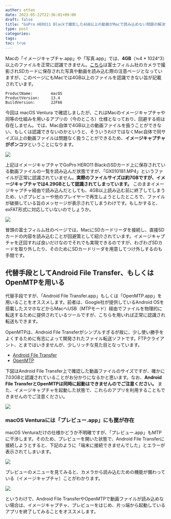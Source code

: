 ```yaml
---
author: ottan
date: 2023-05-22T22:36:01+09:00
draft: false
title: "GoPro HERO11 Blackで撮影した4GB以上の動画がMacで読み込めない問題の解決策"
type: post
categories:
tags:
toc: true
---
```


Macの「イメージキャプチャ.app」や「写真.app」では、**4GB**（≒4 * 1024^3）以上のファイルを正常に認識できません。[こちら](https://digitalcamera-support-ja.fujifilm.com/digitalcamerapcdetail?aid=000006566)は富士フィルム社のカメラで撮影されSDカードに保存された写真や動画を読み込む際の注意ページとなっていますが、このページにもMacでは4GB以上のファイルを認識できない旨が記載されています。

```text
ProductName:        macOS
ProductVersion:     13.4
BuildVersion:       22F66
```

今回は macOS Ventura で確認しましたが、これはMacのイメージキャプチャや同等の仕組みを用いるアプリの（今のところ）仕様となっており、回避する術は存在しません。では、Mac自体で4GB以上の動画ファイルを扱うことができない、もしくは認識できないのかというと、そういうわけではなくMac自体で同サイズ以上の動画ファイルは問題なく扱うことができるため、**イメージキャプチャがポンコツ**ということになります。

![](1684932651424.png)

上記はイメージキャプチャでGoPro HERO11 BlackのSDカード上に保存されている動画ファイルの一覧を読み込んだ状態ですが、「GX010181.MP4」というファイルが正常に認識されていません。**実際のファイルサイズは約7GBですが、イメージキャプチャでは4.29GBとして認識されてしまっています。** このままイメージキャプチャ経由で読み込んだとしても、4GB以上読み込む前に終了してしまうため、いざプレビューや他のプレイヤーで再生しようとしたところで、ファイルが破損している旨のメッセージが表示されてしまうわけです。もしかすると、exFAT形式に対応していないのでしょうか。

![](1684932992830.png)

冒頭の富士フィルム社のページでは、MacにSDカードリーダを接続し、直接SDカードの内容を読み込むことが回避策として紹介されています。イメージキャプチャを迂回すれば良いだけなのでそれでも実現できるのですが、わざわざSDカードを取り外したり、そのためにSDカードリーダを用意してつけ外しするのも手間です。

## 代替手段としてAndroid File Transfer、もしくはOpenMTPを用いる

代替手段ですが、「Android File Transfer.app」もしくは「OpenMTP.app」を用いることをオススメします。前者は、Google社が提供しているAndroid OSを搭載したスマホなどからMacへUSB（MTPモード）経由でファイルを物理的に転送するために提供されているツールですが、こちらを用いれば正常に認識され転送もできます。

OpenMTPは、Android File Transferがシンプルすぎるが故に、少し使い勝手をよくするために有志によって開発されたファイル転送ソフトです。FTPクライアント、とまではいきませんが、少しリッチな見た目となっています。

- [Android File Transfer](https://www.android.com/filetransfer/)
- [OpenMTP](https://openmtp.ganeshrvel.com/)

下図はAndroid File Transfer上で確認した動画ファイルのサイズですが、確かに7.03GBと認識されていることがお分かりになるかと思います。なお、**Android File TransferとOpenMTPは同時に起動はできませんのでご注意ください。** また、イメージキャプチャを起動した状態で、これらのアプリを利用することもできませんのでご注意ください。

![](1684933348839.png)

### macOS Venturaには「プレビュー.app」にも罠が存在

macOS Venturaだけの仕様かどうか不明確ですが、「プレビュー.app」もMTPに干渉します。そのため、プレビューを開いた状態で、Android File Transferに接続しようとすると、下記のように「端末に接続できませんでした」とエラーが表示されてしまいます。

![](1684933779796.png)

プレビューのメニューを見てみると、カメラから読み込むための機能が備わっている（イメージキャプチャ）ことがわかります。

![](1684934255598.png)

というわけで、Android File TransferやOpenMTPで動画ファイルが読み込めない場合は、イメージキャプチャ、プレビューをはじめ、片っ端から起動しているアプリを終了してみることをオススメします。

